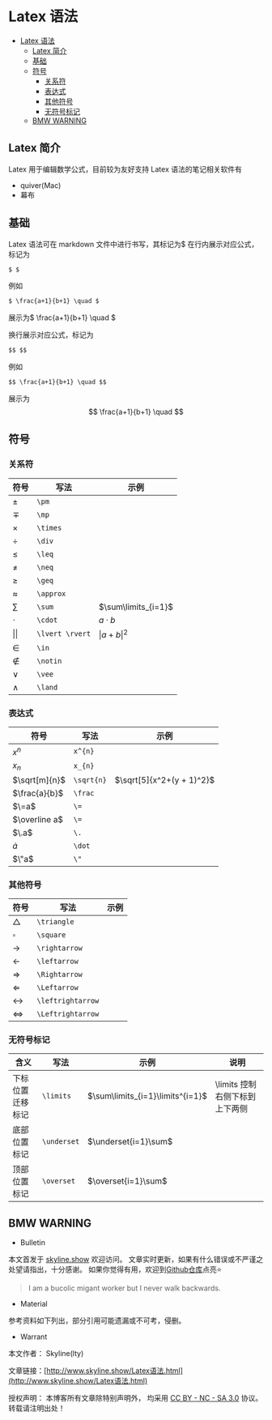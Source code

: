 # Latex 语法


<!-- @import "[TOC]" {cmd="toc" depthFrom=1 depthTo=6 orderedList=false} -->

<!-- code_chunk_output -->

- [Latex 语法](#latex-语法)
  - [Latex 简介](#latex-简介)
  - [基础](#基础)
  - [符号](#符号)
    - [关系符](#关系符)
    - [表达式](#表达式)
    - [其他符号](#其他符号)
    - [无符号标记](#无符号标记)
  - [BMW WARNING](#bmw-warning)

<!-- /code_chunk_output -->



## Latex 简介

Latex 用于编辑数学公式，目前较为友好支持 Latex 语法的笔记相关软件有

- quiver(Mac)
- 幕布

## 基础

Latex 语法可在 markdown 文件中进行书写，其标记为$
在行内展示对应公式，标记为

```md
$ $
```

例如

```md
$ \frac{a+1}{b+1} \quad $
```

展示为$ \frac{a+1}{b+1} \quad $

换行展示对应公式，标记为

```md
$$ $$
```

例如

```md
$$ \frac{a+1}{b+1} \quad $$
```

展示为 $$ \frac{a+1}{b+1} \quad $$

## 符号

### 关系符

| 符号            | 写法            | 示例                     |
| --------------- | --------------- | ------------------------ |
| $\pm$           | `\pm`           |
| $\mp$           | `\mp`           |
| $\times$        | `\times`        |
| $\div$          | `\div`          |
| $\leq$          | `\leq`          |
| $\neq$          | `\neq`          |
| $\geq$          | `\geq`          |
| $\approx$       | `\approx`       |
| $\sum$          | `\sum`          | $\sum\limits_{i=1}$      |
| $\cdot$         | `\cdot`         | ${a}\cdot{b}$            |
| $\lvert \rvert$ | `\lvert \rvert` | $\lvert a + b \rvert ^2$ |
| $\in$ | `\in` |  |
| $\notin$ | `\notin` |  |
| $\vee$ | `\vee` |  |
| $\land$ | `\land` |  |

### 表达式

| 符号          | 写法       | 示例                      |
| ------------- | ---------- | ------------------------- |
| $x^{n}$       | `x^{n}`    |
| $x_{n}$       | `x_{n}`    |
| $\sqrt[m]{n}$ | `\sqrt{n}` | $\sqrt[5]{x^2+(y + 1)^2}$ |
| $\frac{a}{b}$ | `\frac`    |
| $\=a$ | `\=`    |
| $\overline a$ | `\=`    |
| $\.a$ | `\.`    |
| $\dot a$ | `\dot`    |
| $\"a$ | `\"`    |

### 其他符号

| 符号        | 写法        | 示例 |
| ----------- | ----------- | ---- |
| $\triangle$ | `\triangle` |
| $\square$   | `\square`   |
| $\rightarrow$   | `\rightarrow`   |
| $\leftarrow$   | `\leftarrow`   | 
| $\Rightarrow$   | `\Rightarrow`   |
| $\Leftarrow$   | `\Leftarrow`   |
| $\leftrightarrow$   | `\leftrightarrow`   |
| $\Leftrightarrow$   | `\Leftrightarrow`   |

### 无符号标记

| 含义         | 写法      | 示例                | 说明                                       |
| ------------ | --------- | ------------------- | ------------------------------------------ |
| 下标位置迁移标记 | `\limits` | $\sum\limits_{i=1}\limits^{i=1}$ | \limits 控制右侧下标到上下两侧 |
| 底部位置标记 | `\underset` | $\underset{i=1}\sum$ | |
| 顶部位置标记 | `\overset` | $\overset{i=1}\sum$ | |

## BMW WARNING

- Bulletin

本文首发于 [skyline.show](http://www.skyline.show) 欢迎访问。
文章实时更新，如果有什么错误或不严谨之处望请指出，十分感谢。
如果你觉得有用，欢迎到[Github仓库](https://github.com/skylinety/Blog)点亮⭐️


> I am a bucolic migant worker but I never walk backwards.

- Material

参考资料如下列出，部分引用可能遗漏或不可考，侵删。

>  

- Warrant

本文作者： Skyline(lty)

文章链接：[http://www.skyline.show/Latex语法.html](http://www.skyline.show/Latex语法.html)

授权声明： 本博客所有文章除特别声明外， 均采用 [CC BY - NC - SA 3.0](https://creativecommons.org/licenses/by-nc-sa/3.0/deed.zh) 协议。 转载请注明出处！
